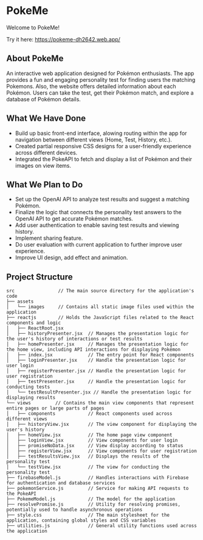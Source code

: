 # PokeMe
Welcome to PokeMe!


Try it here:
https://pokeme-dh2642.web.app/

## About PokeMe

An interactive web application designed for Pokémon enthusiasts. The app provides a fun and engaging personality test for finding users the matching Pokemons. Also, the website offers detailed information about each Pokémon. Users can take the test, get their Pokémon match, and explore a database of Pokémon details.

## What We Have Done

- Build up basic front-end interface, alowing routing within the app for navigation between different views (Home, Test, History, etc.).
- Created partial responsive CSS designs for a user-friendly experience across different devices.
- Integrated the PokeAPI to fetch and display a list of Pokémon and their images on view items.

## What We Plan to Do

- Set up the OpenAI API to analyze test results and suggest a matching Pokémon.
- Finalize the logic that connects the personality test answers to the OpenAI API to get accurate Pokémon matches.
- Add user authentication to enable saving test results and viewing history.
- Implement sharing feature.
- Do user evaluation with current application to further improve user experience.
- Improve UI design, add effect and animation. 

## Project Structure

```
src                // The main source directory for the application's code
├── assets
│   └── images     // Contains all static image files used within the application
├── reactjs        // Holds the JavaScript files related to the React components and logic
│   ├── ReactRoot.jsx
│   ├── historyPresenter.jsx  // Manages the presentation logic for the user's history of interactions or test results
│   ├── homePresenter.jsx     // Manages the presentation logic for the home view, including API interactions for displaying Pokémon
│   ├── index.jsx             // The entry point for React components
│   ├── loginPresenter.jsx    // Handle the presentation logic for user login
│   ├── registerPresenter.jsx // Handle the presentation logic for user registration
│   ├── testPresenter.jsx     // Handle the presentation logic for conducting tests
│   └── testResultPresenter.jsx // Handle the presentation logic for displaying results
└── views         // Contains the main view components that represent entire pages or large parts of pages
│   ├── components            // React components used across different views
│   ├── historyView.jsx       // The view component for displaying the user's history
│   ├── homeView.jsx          // The home page view component
│   ├── loginView.jsx         // View components for user login
│   ├── promiseNoData.jsx     // View display according to status
│   ├── registerView.jsx      // View components for user registration
│   ├── testResultsView.jsx   // Displays the results of the personality test
│   └── testView.jsx          // The view for conducting the personality test
├── firebaseModel.js          // Handles interactions with Firebase for authentication and database services
├── pokemonService.js         // Service for making API requests to the PokeAPI
├── PokemeModel.js            // The model for the application
├── resolvePromise.js         // Utility for resolving promises, potentially used to handle asynchronous operations
├── style.css                 // The main stylesheet for the application, containing global styles and CSS variables
├── utilities.js              // General utility functions used across the application
```
